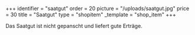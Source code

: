 +++
identifier = "saatgut"
order = 20
picture = "/uploads/saatgut.jpg"
price = 30
title = "Saatgut"
type = "shopitem"
_template = "shop_item"
+++

Das Saatgut ist nicht gepanscht und liefert gute Erträge.
